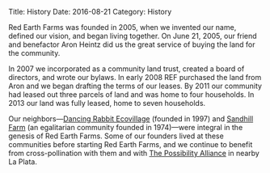 Title: History
Date: 2016-08-21
Category: History

Red Earth Farms was founded in 2005, when we invented our name, defined our vision, and began living together. On June 21, 2005, our friend and benefactor Aron Heintz did us the great service of buying the land for the community.

In 2007 we incorporated as a community land trust, created a board of directors, and wrote our bylaws. In early 2008 REF purchased the land from Aron and we began drafting the terms of our leases. By 2011 our community had leased out three parcels of land and was home to four households. In 2013 our land was fully leased, home to seven households.

Our neighbors—[Dancing Rabbit Ecovillage](http://www.dancingrabbit.org/) (founded in 1997) and [Sandhill Farm](http://www.sandhillfarm.org/) (an egalitarian community founded in 1974)—were integral in the genesis of Red Earth Farms. Some of our founders lived at these communities before starting Red Earth Farms, and we continue to benefit from cross-pollination with them and with [The Possibility Alliance](http://www.motherearthnews.com/nature-community/possibility-alliance-ze0z11zmar.aspx) in nearby La Plata.
